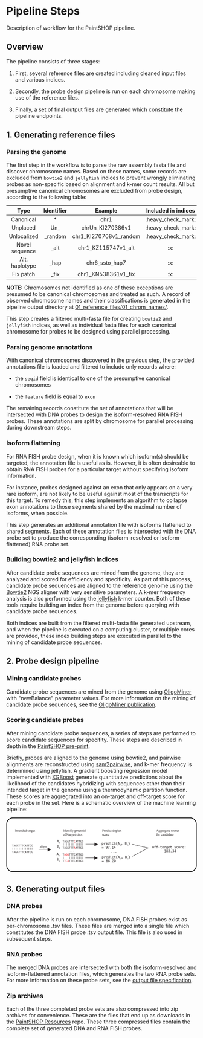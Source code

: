 # Pipeline Steps

Description of workflow for the PaintSHOP pipeline.

## Overview

The pipeline consists of three stages:

1. First, several reference files are created including cleaned input files and various indices. 

2. Secondly, the probe design pipeline is run on each chromosome making use of the reference files. 

3. Finally, a set of final output files are generated which constitute the pipeline endpoints.


## 1. Generating reference files

### Parsing the genome

The first step in the workflow is to parse the raw assembly fasta file and discover chromosome names. Based on these names, some records are excluded from `bowtie2` and `jellyfish` indices to prevent wrongly eliminating probes as non-specific based on alignment and k-mer count results. All but presumptive canonical chromosomes are excluded from probe design, according to the following table:

<div align="center">
    <table>
        <thead>
            <tr>
                <th align="center">Type</th>
                <th align="center">Identifier</th>
                <th align="center">Example</th>
                <th align="center">Included in indices</th>
                <th align="center">Probes designed</th>
            </tr>
        </thead>
        <tbody>
            <tr>
                <td align="center">Canonical</td>
                <td align="center">*</td>
                <td align="center">chr1</td>
                <td align="center">:heavy_check_mark:</td>
                <td align="center">:heavy_check_mark:</td>
            </tr>
            <tr>
                <td align="center">Unplaced</td>
                <td align="center">Un_</td>
                <td align="center">chrUn_KI270386v1</td>
                <td align="center">:heavy_check_mark:</td>
                <td align="center">:x:</td>
            </tr>
            <tr>
                <td align="center">Unlocalized</td>
                <td align="center">_random</td>
                <td align="center">chr1_KI270708v1_random</td>
                <td align="center">:heavy_check_mark:</td>
                <td align="center">:x:</td>
            </tr>
            <tr>
                <td align="center">Novel sequence</td>
                <td align="center">_alt</td>
                <td align="center">chr1_KZ115747v1_alt</td>
                <td align="center">:x:</td>
                <td align="center">:x:</td>
            </tr>
            <tr>
                <td align="center">Alt. haplotype</td>
                <td align="center">_hap</td>
                <td align="center">chr6_ssto_hap7</td>
                <td align="center">:x:</td>
                <td align="center">:x:</td>
            </tr>
            <tr>
                <td align="center">Fix patch</td>
                <td align="center">_fix</td>
                <td align="center">chr1_KN538361v1_fix</td>
                <td align="center">:x:</td>
                <td align="center">:x:</td>
            </tr>
        </tbody>
    </table>
</div>

**NOTE:** Chromosomes not identified as one of these exceptions are presumed to be canonical chromosomes and treated as such. A record of observed chromosome names and their classifications is generated in the pipeline output directory at [01_reference_files/01_chrom_names/](../example_run/expected_pipeline_output/01_reference_files/01_chrom_names/).

This step creates a filtered multi-fasta file for creating `bowtie2` and `jellyfish` indices, as well as individual fasta files for each canonical chromosome for probes to be designed using parallel processing.

### Parsing genome annotations

With canonical chromosomes discovered in the previous step, the provided annotations file is loaded and filtered to include only records where:

* the `seqid` field is identical to one of the presumptive canonical chromosomes

* the `feature` field is equal to `exon`

The remaining records constitute the set of annotations that will be intersected with DNA probes to design the isoform-resolved RNA FISH probes. These annotations are split by chromosome for parallel processing during downstream steps.

### Isoform flattening

For RNA FISH probe design, when it is known which isoform(s) should be targeted, the annotation file is useful as is. However, it is often desireable to obtain RNA FISH probes for a particular target without specifying isoform information. 

For instance, probes designed against an exon that only appears on a very rare isoform, are not likely to be useful against most of the transcripts for this target. To remedy this, this step implements an algorithm to collapse exon annotations to those segments shared by the maximal number of isoforms, when possible. 

This step generates an additional annotation file with isoforms flattened to shared segments. Each of these annotation files is intersected with the DNA probe set to produce the corresponding (isoform-resolved or isoform-flattened) RNA probe set.

### Building bowtie2 and jellyfish indices

After candidate probe sequences are mined from the genome, they are analyzed and scored for efficiency and specificity. As part of this process, candidate probe sequences are aligned to the reference genome using the [Bowtie2](http://bowtie-bio.sourceforge.net/bowtie2/index.shtml) NGS aligner with very sensitive parameters. A k-mer frequency analysis is also performed using the [jellyfish](https://www.cbcb.umd.edu/software/jellyfish/) k-mer counter. Both of these tools require building an index from the genome before querying with candidate probe sequences. 

Both indices are built from the filtered multi-fasta file generated upstream, and when the pipeline is executed on a computing cluster, or multiple cores are provided, these index building steps are executed in parallel to the mining of candidate probe sequences. 

## 2. Probe design pipeline

### Mining candidate probes

Candidate probe sequences are mined from the genome using [OligoMiner](https://github.com/beliveau-lab/OligoMiner) with "newBalance" parameter values. For more information on the mining of candidate probe sequences, see the [OligoMiner publication](https://www.pnas.org/content/115/10/E2183).

### Scoring candidate probes

After mining candidate probe sequences, a series of steps are performed to score candidate sequences for specifity. These steps are described in depth in the [PaintSHOP pre-print](https://www.biorxiv.org/content/10.1101/2020.07.05.188797v1).

Briefly, probes are aligned to the genome using bowtie2, and pairwise alignments are reconstructed using [sam2pairwise](https://github.com/mlafave/sam2pairwise), and k-mer frequency is determined using jellyfish. A gradient boosting regression model implemented with [XGBoost](https://xgboost.readthedocs.io/en/latest/#) generate quantitative predictions about the likelihood of the candidates hybridizing with sequences other than their intended target in the genome using a thermodynamic partition function. These scores are aggregrated into an on-target and off-target score for each probe in the set. Here is a schematic overview of the machine learning pipeline:

<div align="center">
  <a href="#scoring-candidate-probes"><img src="./img/HOP-schematic.png" width="800"></a>
</div>

## 3. Generating output files

### DNA probes

After the pipeline is run on each chromosome, DNA FISH probes exist as per-chromosome .tsv files. These files are merged into a single file which constitutes the DNA FISH probe .tsv output file. This file is also used in subsequent steps. 

### RNA probes 

The merged DNA probes are intersected with both the isoform-resolved and isoform-flattened annotation files, which generates the two RNA probe sets. For more information on these probe sets, see the [output file specification](./pipeline_output.md).

### Zip archives

Each of the three completed probe sets are also compressed into zip archives for convenience. These are the files that end up as downloads in the [PaintSHOP Resources](https://github.com/beliveau-lab/PaintSHOP_resources) repo. These three compressed files contain the complete set of generated DNA and RNA FISH probes.
